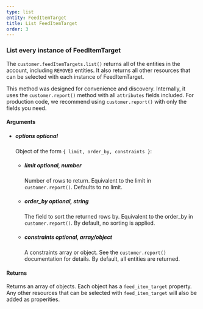 ```yaml
---
type: list
entity: FeedItemTarget 
title: List FeedItemTarget 
order: 3
---
```


### List every instance of FeedItemTarget 


The `customer.feedItemTargets.list()` returns all of the entities in the account, including `REMOVED` entities. It also returns all other resources that can be selected with each instance of FeedItemTarget.

This method was designed for convenience and discovery. Internally, it uses the `customer.report()` method with all `attributes` fields included. For production code, we recommend using `customer.report()` with only the fields you need.


#### Arguments

- ##### options *optional*
    Object of the form `{ limit, order_by, constraints }`:
    - ##### limit *optional, number*
        Number of rows to return. Equivalent to the limit in `customer.report()`. Defaults to no limit.
    - ##### order_by *optional, string*
        The field to sort the returned rows by. Equivalent to the order_by in `customer.report()`. By default, no sorting is applied.
    - ##### constraints *optional, array/object*
        A constraints array or object. See the `customer.report()` documentation for details. By default, all entities are returned.


#### Returns

Returns an array of objects.
Each object has a `feed_item_target` property. Any other resources that can be selected with `feed_item_target` will also be added as properities.

